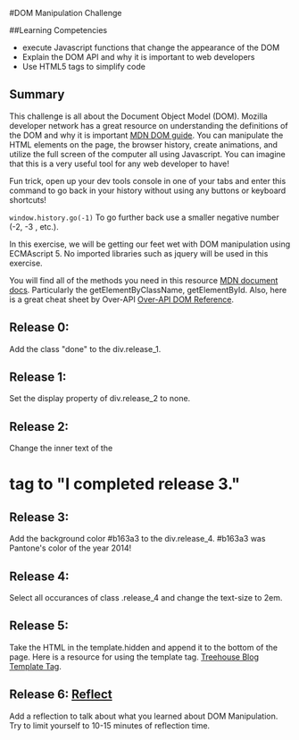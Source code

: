 #DOM Manipulation Challenge

##Learning Competencies
- execute Javascript functions that change the appearance of the DOM
- Explain the DOM API and why it is important to web developers
- Use HTML5 tags to simplify code

## Summary

This challenge is all about the Document Object Model (DOM). Mozilla developer network has a great resource on understanding the definitions of the DOM and why it is important [MDN DOM guide](https://developer.mozilla.org/en-US/docs/Web/Guide/API/DOM). You can manipulate the HTML elements on the page, the browser history, create animations, and utilize the full screen of the computer all using Javascript. You can imagine that this is a very useful tool for any web developer to have!

Fun trick, open up your dev tools console in one of your tabs and enter this command to go back in your history without using any buttons or keyboard shortcuts!

`window.history.go(-1)` To go further back use a smaller negative number (-2, -3 , etc.).

In this exercise, we will be getting our feet wet with DOM manipulation using ECMAscript 5. No imported libraries such as jquery will be used in this exercise.

You will find all of the methods you need in this resource [MDN document docs](https://developer.mozilla.org/en-US/docs/Web/API/document). Particularly the getElementByClassName, getElementById. Also, here is a great cheat sheet by Over-API [Over-API DOM Reference](http://overapi.com/html-dom/).

## Release 0:

Add the class "done" to the div.release_1.

## Release 1:

Set the display property of div.release_2 to none.

## Release 2:

Change the inner text of the <h1> tag to "I completed release 3."

## Release 3:

Add the background color #b163a3 to the div.release_4. #b163a3 was Pantone's color of the year 2014!

## Release 4:

Select all occurances of class .release_4 and change the text-size to 2em.

## Release 5:

Take the HTML in the template.hidden and append it to the bottom of the page. Here is a resource for using the template tag. [Treehouse Blog Template Tag](http://blog.teamtreehouse.com/creating-reusable-markup-with-the-html-template-element).


## Release 6: [Reflect](https://github.com/Devbootcamp/phase-0-handbook/blob/master/coding-references/reflection-guidelines.md)

Add a reflection to talk about what you learned about DOM Manipulation. Try to limit yourself to 10-15 minutes of reflection time.